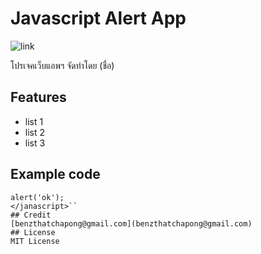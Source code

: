 # Javascript Alert App
![link](https://www.4x-treme.com/wp-content/uploads/2020/10/java-icon-images-6.jpg)

โปรเจคเว็บแอพฯ จัดทำโดย (ชื่อ)
## Features
- list 1
- list 2
- list 3
## Example code
```<javascript>
alert('ok');
</janascript>``
## Credit
[benzthatchapong@gmail.com](benzthatchapong@gmail.com)
## License
MIT License
